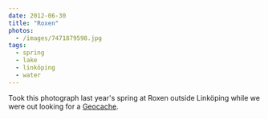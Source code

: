 ```yaml
---
date: 2012-06-30
title: "Roxen"
photos:
  - /images/7471879598.jpg
tags:
  - spring
  - lake
  - linköping
  - water
---
```


Took this photograph last year's spring at Roxen outside Linköping while we were out looking for a [Geocache](http://www.geocaching.com/seek/cache_details.aspx?guid=f186d96e-1b03-4afb-b1d6-1c7d9f655b9d).
